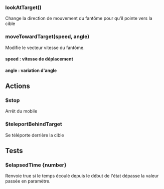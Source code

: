### lookAtTarget()
Change la direction de mouvement du fantôme pour qu'il pointe vers la cible

### moveTowardTarget(speed, angle)
Modifie le vecteur vitesse du fantôme.

#### speed : vitesse de déplacement
#### angle : variation d'angle


## Actions

### $stop

Arrêt du mobile

### $teleportBehindTarget

Se téléporte derrière la cible

## Tests

### $elapsedTime {number}

Renvoie true si le temps écoulé depuis le début de l'état dépasse la valeur passée en paramètre.